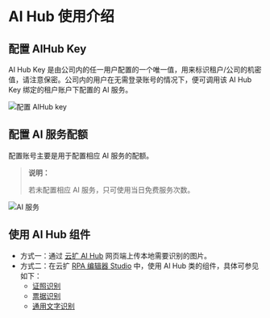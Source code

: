 # AI Hub 使用介绍

## 配置 AIHub Key

AI Hub Key 是由公司内的任一用户配置的一个唯一值，用来标识租户/公司的机密值，请注意保密。公司内的用户在无需登录账号的情况下，便可调用该 AI Hub Key 绑定的租户账户下配置的 AI 服务。

![配置 AIHub key](https://docimages.blob.core.chinacloudapi.cn/images/AIHub/AIHubKey20210805.png)

## 配置 AI 服务配额

配置账号主要是用于配置相应 AI 服务的配额。

> **说明：**
>
> 若未配置相应 AI 服务，只可使用当日免费服务次数。

![AI 服务](https://docimages.blob.core.chinacloudapi.cn/images/AIHub/AIService20210805.png)

## 使用 AI Hub 组件

- 方式一：通过 [云扩 AI Hub](https://aihub.encoo.com/aiService) 网页端上传本地需要识别的图片。
- 方式二：在云扩 [RPA 编辑器 Studio](../Studio/README.md) 中，使用 AI Hub 类的组件，具体可参见如下：
    - [证照识别](../Activities/AIHub/IdentificationOfCredentials.md)
    - [票据识别](../Activities/AIHub/BillIdentification.md)
    - [通用文字识别](../Activities/AIHub/GeneralCharacterRecognition.md)
